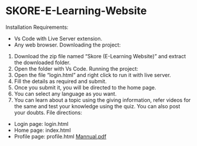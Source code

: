﻿# SKORE-E-Learning-Website
Installation Requirements:
* Vs Code with Live Server extension.
* Any web browser.
Downloading the project:
1. Download the zip file named “Skore (E-Learning Website)” and
extract the downloaded folder.
2. Open the folder with Vs Code.
Running the project:
1. Open the file “login.html” and right click to run it with live
server. 
2. Fill the details as required and submit.
3. Once you submit it, you will be directed to the home page.
4. You can select any language as you want. 
5. You can learn about a topic using the giving information, refer
videos for the same and test your knowledge using the quiz.
You can also post your doubts. 
File directions:
* Login page: login.html
* Home page: index.html
* Profile page: profile.html
[Mannual.pdf](https://github.com/Pradnya-27/SKORE-E-Learning-Website-/files/11384034/Mannual.pdf)
